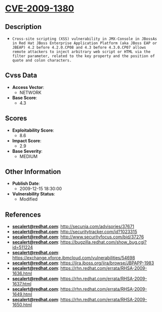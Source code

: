 
# [CVE-2009-1380](https://cve.mitre.org/cgi-bin/cvename.cgi?name=CVE-2009-1380)

## Description

- `Cross-site scripting (XSS) vulnerability in JMX-Console in JBossAs in Red Hat JBoss Enterprise Application Platform (aka JBoss EAP or JBEAP) 4.2 before 4.2.0.CP08 and 4.3 before 4.3.0.CP07 allows remote attackers to inject arbitrary web script or HTML via the filter parameter, related to the key property and the position of quote and colon characters.`

## Cvss Data

- **Access Vector**:
  - NETWORK
- **Base Score**:
  - 4.3

## Scores

- **Exploitability Score**:
  - 8.6
- **Impact Score**:
  - 2.9
- **Base Severity**:
  - MEDIUM

## Other Information

- **Publish Date**:
  - 2009-12-15 18:30:00
- **Vulnerability Status**:
  - Modified

## References

- **secalert@redhat.com**: http://secunia.com/advisories/37671
- **secalert@redhat.com**: http://securitytracker.com/id?1023315
- **secalert@redhat.com**: http://www.securityfocus.com/bid/37276
- **secalert@redhat.com**: https://bugzilla.redhat.com/show_bug.cgi?id=511224
- **secalert@redhat.com**: https://exchange.xforce.ibmcloud.com/vulnerabilities/54698
- **secalert@redhat.com**: https://jira.jboss.org/jira/browse/JBPAPP-1983
- **secalert@redhat.com**: https://rhn.redhat.com/errata/RHSA-2009-1636.html
- **secalert@redhat.com**: https://rhn.redhat.com/errata/RHSA-2009-1637.html
- **secalert@redhat.com**: https://rhn.redhat.com/errata/RHSA-2009-1649.html
- **secalert@redhat.com**: https://rhn.redhat.com/errata/RHSA-2009-1650.html
